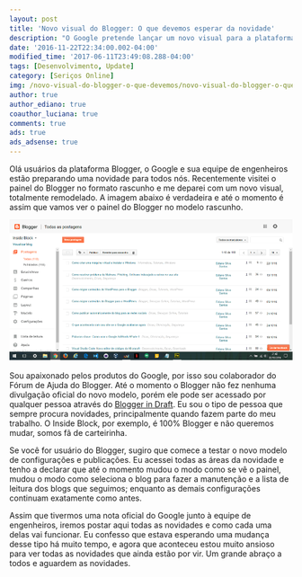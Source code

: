 ```yaml
---
layout: post
title: 'Novo visual do Blogger: O que devemos esperar da novidade'
description: "O Google pretende lançar um novo visual para a plataforma Blogger, entretanto ela ainda não está acessível no endereço da página principal, caso queira fazer um teste antes de qualquer usuário acompanhe o artigo"
date: '2016-11-22T22:34:00.002-04:00'
modified_time: '2017-06-11T23:49:08.288-04:00'
tags: [Desenvolvimento, Update]
category: [Seriços Online]
img: /novo-visual-do-blogger-o-que-devemos/novo-visual-do-blogger-o-que-devemos.jpg
author: true
author_ediano: true
coauthor_luciana: true
comments: true
ads: true
ads_adsense: true
---
```


Olá usuários da plataforma Blogger, o Google e sua equipe de engenheiros estão preparando uma novidade para todos nós. Recentemente visitei o painel do Blogger no formato rascunho e me deparei com um novo visual, totalmente remodelado. A imagem abaixo é verdadeira e até o momento é assim que vamos ver o painel do Blogger no modelo rascunho.

![Novno visual do Blogger](/img/post/novo-visual-do-blogger-o-que-devemos/layout-new-blogger.png)

Sou apaixonado pelos produtos do Google, por isso sou colaborador do Fórum de Ajuda do Blogger. Até o momento o Blogger não fez nenhuma divulgação oficial do novo modelo, porém ele pode ser acessado por qualquer pessoa através do <a href="https://draft.blogger.com/home" rel="nofollow" target="_blank">Blogger in Draft</a>. Eu sou o tipo de pessoa que sempre procura novidades, principalmente quando fazem parte do meu trabalho. O Inside Block, por exemplo, é 100% Blogger e não queremos mudar, somos fã de carteirinha.

Se você for usuário do Blogger, sugiro que comece a testar o novo modelo de configurações e publicações. Eu acessei todas as áreas da novidade e tenho a declarar que até o momento mudou o modo como se vê o painel, mudou o modo como seleciona o blog para fazer a manutenção e a lista de leitura dos blogs que seguimos; enquanto as demais configurações continuam exatamente como antes.

Assim que tivermos uma nota oficial do Google junto à equipe de engenheiros, iremos postar aqui todas as novidades e como cada uma delas vai funcionar. Eu confesso que estava esperando uma mudança desse tipo há muito tempo, e agora que aconteceu estou muito ansioso para ver todas as novidades que ainda estão por vir. Um grande abraço a todos e aguardem as novidades.
